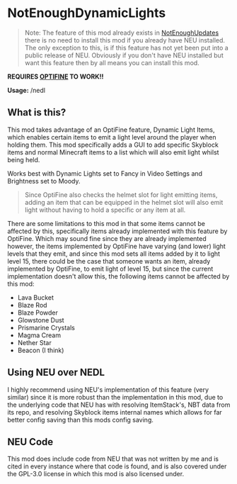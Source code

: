 # NotEnoughDynamicLights

> Note: The feature of this mod already exists in [NotEnoughUpdates](https://github.com/NotEnoughUpdates/NotEnoughUpdates)
> there is no need to install this mod if you already have NEU installed. The only exception to this, is if this feature
> has not yet been put into a public release of NEU. Obviously if you don't have NEU installed but want this feature then
> by all means you can install this mod.

**REQUIRES [OPTIFINE](https://optifine.net/downloads) TO WORK!!**

**Usage:** /nedl

## What is this?
This mod takes advantage of an OptiFine feature, Dynamic Light Items, which enables certain items to emit a light level 
around the player when holding them. This mod specifically adds a GUI to add specific Skyblock items and normal Minecraft
items to a list which will also emit light whilst being held.

Works best with Dynamic Lights set to Fancy in Video Settings and Brightness set to Moody.

> Since OptiFine also checks the helmet slot for light emitting items, adding an item that can be equipped in the helmet
> slot will also emit light without having to hold a specific or any item at all.

There are some limitations to this mod in that some items cannot be affected by this, specifically items already implemented
with this feature by OptiFine. Which may sound fine since they are already implemented however, the items implemented by OptiFine
have varying (and lower) light levels that they emit, and since this mod sets all items added by it to light level 15, there could be the
case that someone wants an item, already implemented by OptiFine, to emit light of level 15, but since the current implementation
doesn't allow this, the following items cannot be affected by this mod:
* Lava Bucket
* Blaze Rod
* Blaze Powder
* Glowstone Dust
* Prismarine Crystals
* Magma Cream
* Nether Star
* Beacon (I think)

## Using NEU over NEDL

I highly recommend using NEU's implementation of this feature (very similar) since it is more robust than the implementation
in this mod, due to the underlying code that NEU has with resolving ItemStack's, NBT data from its repo, and resolving
Skyblock items internal names which allows for far better config saving than this mods config saving.

## NEU Code

This mod does include code from NEU that was not written by me and is cited in every instance where that code is found,
and is also covered under the GPL-3.0 license in which this mod is also licensed under.